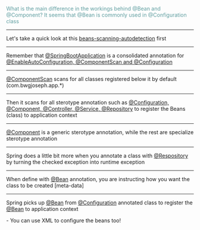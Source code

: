 <span style="color:cadetblue">What is the main difference in the workings behind @Bean and @Component? It seems that @Bean is commonly used in @Configuration class</span>

---

Let's take a quick look at this [beans-scanning-autodetection](https://docs.spring.io/spring-framework/docs/current/reference/html/core.html#beans-scanning-autodetection) first

---

<p align="left">Remember that <u>@SpringBootApplication</u> is a consolidated annotation for <u>@EnableAutoConfiguration, @ComponentScan and @Configuration</u></p>

---

<p align="left"><u>@ComponentScan</u> scans for all classes registered below it by default (com.bwgjoseph.app.*)</p>

---

<p align="left">Then it scans for all sterotype annotation such as <u>@Configuration, @Component, @Controller, @Service, @Repository</u> to register the Beans (class) to application context</p>

---

<p align="left"><u>@Component</u> is a generic sterotype annotation, while the rest are specialize sterotype annotation</p>

---

<p align="left">Spring does a little bit more when you annotate a class with <u>@Respository</u> by turning the checked exception into runtime exception</p>

---

<p align="left">When define with <u>@Bean</u> annotation, you are instructing how you want the class to be created [meta-data]</p>

---

<p align="left">Spring picks up <u>@Bean</u> from <u>@Configuration</u> annotated class to register the <u>@Bean</u> to application context</p>
  - You can use XML to configure the beans too!